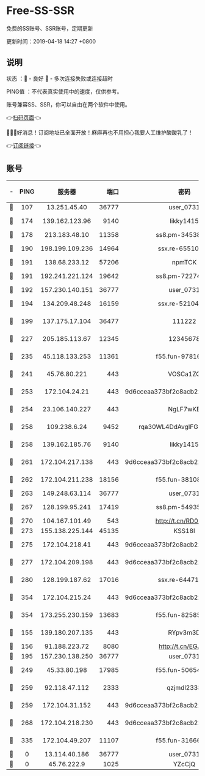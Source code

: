 # Free-SS-SSR

免费的SS账号、SSR账号，定期更新

更新时间：2019-04-18 14:27 +0800

## 说明

状态     ：🙂 - 良好 🙁 - 多次连接失败或连接超时

PING值   ：不代表真实使用中的速度，仅供参考。

账号兼容SS、SSR，你可以自由在两个软件中使用。

👉[扫码页面](https://liesauer.github.io/Free-SS-SSR/)👈

🎉🎉🎉好消息！订阅地址已全面开放！麻麻再也不用担心我要人工维护酸酸乳了！

👉[订阅链接](https://www.liesauer.net/yogurt/subscribe?ACCESS_TOKEN=DAYxR3mMaZAsaqUb)👈

## 账号

|-|PING|服务器|端口|密码|加密方式|区域|
|:----:|:----:|:-----:|-----:|:----:|:----:|:----:|
|🙂|107|13.251.45.40|36777|user_0731|chacha20|SG|
|🙂|174|139.162.123.96|9140|likky1415|aes-256-cfb|JP|
|🙂|178|213.183.48.10|11358|ss8.pm-34538443|rc4-md5|RU|
|🙂|190|198.199.109.236|14964|ssx.re-65510854|aes-256-cfb|US|
|🙂|191|138.68.233.12|57206|npmTCK|rc4-md5|US|
|🙂|191|192.241.221.124|19642|ss8.pm-72274764|aes-256-cfb|US|
|🙂|192|157.230.140.151|36777|user_0731|chacha20|US|
|🙂|194|134.209.48.248|16159|ssx.re-52104244|aes-256-cfb|US|
|🙂|199|137.175.17.104|36477|111222|aes-256-cfb|US|
|🙂|227|205.185.113.67|12345|12345678|aes-256-cfb|US|
|🙂|235|45.118.133.253|11361|f55.fun-97816006|aes-256-cfb|SG|
|🙂|241|45.76.80.221|443|VOSCa1ZG|aes-256-cfb|DE|
|🙂|253|172.104.24.21|443|9d6cceaa373bf2c8acb22e60b6a58be6|aes-256-cfb|US|
|🙂|254|23.106.140.227|443|NgLF7wKB|aes-256-cfb|US|
|🙂|258|109.238.6.24|9452|rqa30WL4DdAvgIFG6Fs3znzTa|aes-256-cfb|FR|
|🙂|258|139.162.185.76|9140|likky1415|aes-256-cfb|DE|
|🙂|261|172.104.217.138|443|9d6cceaa373bf2c8acb22e60b6a58be6|aes-256-cfb|US|
|🙂|262|172.104.211.238|18156|f55.fun-38108327|aes-256-cfb|US|
|🙂|263|149.248.63.114|36777|user_0731|chacha20|CA|
|🙂|267|128.199.95.241|17419|ss8.pm-54935798|aes-256-cfb|SG|
|🙂|270|104.167.101.49|543|http://t.cn/RD0D7sx|rc4-md5|CA|
|🙂|273|155.138.225.144|45135|KSS18l|rc4-md5|US|
|🙂|275|172.104.218.41|443|9d6cceaa373bf2c8acb22e60b6a58be6|aes-256-cfb|US|
|🙂|277|172.104.209.198|443|9d6cceaa373bf2c8acb22e60b6a58be6|aes-256-cfb|US|
|🙂|280|128.199.187.62|17016|ssx.re-64471350|aes-256-cfb|SG|
|🙂|354|172.104.215.24|443|9d6cceaa373bf2c8acb22e60b6a58be6|aes-256-cfb|US|
|🙂|354|173.255.230.159|13683|f55.fun-82585503|aes-256-cfb|US|
|🙂|155|139.180.207.135|443|RYpv3m3D|aes-256-cfb|JP|
|🙂|156|91.188.223.72|8080|http://t.cn/EGJIyrl|rc4-md5|RU|
|🙂|195|157.230.138.250|36777|user_0731|chacha20|US|
|🙂|249|45.33.80.198|17985|f55.fun-50654454|aes-256-cfb|US|
|🙂|259|92.118.47.112|2333|qzjmdl2333|aes-256-cfb|US|
|🙂|259|172.104.31.152|443|9d6cceaa373bf2c8acb22e60b6a58be6|aes-256-cfb|US|
|🙂|268|172.104.218.230|443|9d6cceaa373bf2c8acb22e60b6a58be6|aes-256-cfb|US|
|🙂|335|172.104.49.207|11107|f55.fun-31666121|aes-256-cfb|SG|
|🙁|0|13.114.40.186|36777|user_0731|chacha20|JP|
|🙁|0|45.76.222.9|1025|YZcCjQ|rc4-md5|JP|
